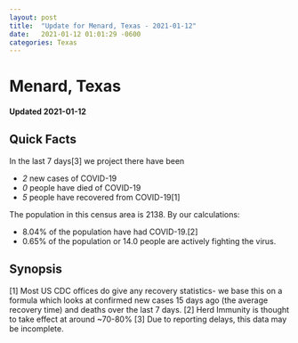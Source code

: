 ```yaml
---
layout: post
title:  "Update for Menard, Texas - 2021-01-12"
date:   2021-01-12 01:01:29 -0600
categories: Texas
---
```


# Menard, Texas
#### Updated 2021-01-12

## Quick Facts

In the last 7 days[3] we project there have been
- *2* new cases of COVID-19
- *0* people have died of COVID-19
- *5* people have recovered from COVID-19[1]

The population in this census area is 2138. By our calculations:
- 8.04% of the population have had COVID-19.[2]
- 0.65% of the population or 14.0 people are actively fighting the virus.

## Synopsis




[1] Most US CDC offices do give any recovery statistics- we base this on a formula which looks at confirmed new cases
15 days ago (the average recovery time) and deaths over the last 7 days.
[2] Herd Immunity is thought to take effect at around ~70-80%
[3] Due to reporting delays, this data may be incomplete. 
    